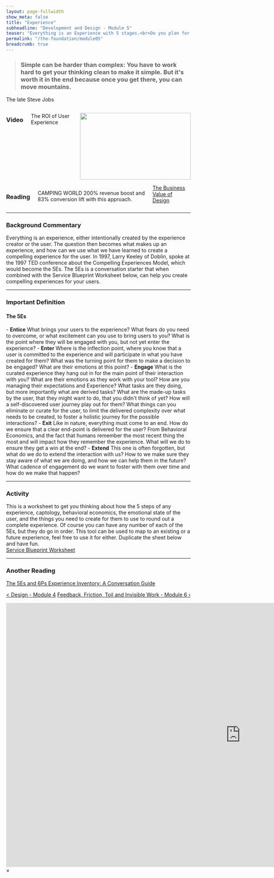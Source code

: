 ```yaml
---
layout: page-fullwidth
show_meta: false
title: "Experience"
subheadline: "Development and Design - Module 5"
teaser: "Everything is an Experience with 5 stages.<br>Do you plan for all 5 stages??"
permalink: "/the-foundation/module05"
breadcrumb: true
---
```

> <h3>Simple can be harder than complex: You have to work hard to get your thinking clean to make it simple. But it's worth it in the end because once you get there, you can move mountains.<br>
The late Steve Jobs</h3>

<div class="row">
<div class="large-6 columns">
<h3>Video</h3>
<p> 
   The ROI of User Experience
</p>
<p>
   <a href="#" data-reveal-id="videoModal"><img src="http://i3.ytimg.com/vi/O94kYyzqvTc/hqdefault.jpg" width="302" height="182" alt=""/></a>
</p> 

</div>
   

<div class="large-6 columns">
<h3>Reading</h3>
   <p>CAMPING WORLD 200% revenue boost and 83% conversion lift with this approach.</p>  
   <a class="radius button small" href="https://www.experiencedynamics.com/case-studies/camping-world" target="_blank">The Business Value of Design</a>
</div>
</div>

<hr> 

<h3>Background Commentary</h3>
   Everything is an experience, either intentionally created by the experience creator or the user. The question then becomes what makes up an experience, and how can we use what we have learned to create a compelling experience for the user. In 1997, Larry Keeley of Doblin, spoke at the 1997 TED conference about the Compelling Experiences Model, which would become the 5Es. The 5Es is a conversation starter that when combined with the Service Blueprint Worksheet below, can help you create compelling experiences for your users.

<hr> 

<h3>Important Definition</h3>
<h4>The 5Es</h4>  
 - <b>Entice</b>  
   What brings your users to the experience?  What fears do you need to overcome, or what excitement can you use to bring users to you?  What is the point where they will be engaged with you, but not yet enter the experience? 
 - <b>Enter</b>  
   Where is the inflection point, where you know that a user is committed to the experience and will participate in what you have created for them?  What was the turning point for them to make a decision to be engaged?  What are their emotions at this point?
 - <b>Engage</b>  
   What is the curated experience they hang out in for the main point of their interaction with you?  What are their emotions as they work with your tool?  How are you managing their expectations and Experience?  What tasks are they doing, but more importantly what are derived tasks?  What are the made-up tasks by the user, that they might want to do, that you didn't think of yet?  How will a self-discovered user journey play out for them?  What things can you eliminate or curate for the user, to limit the delivered complexity over what needs to be created, to foster a holistic journey for the  possible interactions?
 - <b>Exit</b>  
   Like in nature, everything must come to an end.  How do we ensure that a clear end-point is delivered for the user?  From Behavioral Economics, and the fact that humans remember the most recent thing the most and will impact how they remember the experience.  What will we do to ensure they get a win at the end?
 - <b>Extend</b>  
   This one is often forgotten, but what do we do to extend the interaction with us?  How to we make sure they stay aware of what we are doing, and how we can help them in the future?  What cadence of engagement do we want to foster with them over time and how do we make that happen?


<hr> 
<h3>Activity</h3>
 This is a worksheet to get you thinking about how the 5 steps of any experience, captology, behavioral economics, the emotional state of the user, and the things you need to create for them to use to round out a complete experience.  Of course you can have any number of each of the 5Es, but they do go in order.  This tool can be used to map to an existing or a future experience, feel free to use it for either.  Duplicate the sheet below and have fun.<br>
<a href="https://docs.google.com/spreadsheets/d/1WNQXRJveIzrFFT19zEvUqmdhIS_vSGm-yemSsFzEOzo/edit?usp=sharing" target="_blank">Service Blueprint Worksheet</a>  

<hr> 
<h3>Another Reading</h3>
<a href="https://medium.com/@dastillman/the-5es-and-6ps-experience-inventory-a-conversation-guide-849696b5dc70" target="_blank">The 5Es and 6Ps Experience Inventory: A Conversation Guide</a><br>


<a class="radius button small" href="{{ site.url }}{{ site.baseurl }}/the-foundation/module04">< Design - Module 4</a>
<a class="radius button small right" href="{{ site.url }}{{ site.baseurl }}/the-foundation/module06">Feedback, Friction, Toil and Invisible Work - Module 6 ›</a>

<div id="videoModal" class="reveal-modal large" data-reveal="">
  <div class="flex-video widescreen vimeo" style="display: block;">
    <iframe width="1280" height="720" src="https://www.youtube.com/embed/O94kYyzqvTc" frameborder="0" allowfullscreen></iframe>
  </div>
  <a class="close-reveal-modal">&#215;</a>
</div>